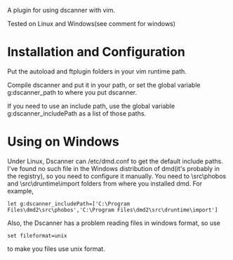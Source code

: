 A plugin for using dscanner with vim.

Tested on Linux and Windows(see comment for windows)

Installation and Configuration
==============================
Put the autoload and ftplugin folders in your vim runtime path.

Compile dscanner and put it in your path, or set the global variable g:dscanner\_path to where you put dscanner.

If you need to use an include path, use the global variable g:dscanner\_includePath as a list of those paths.

Using on Windows
================
Under Linux, Dscanner can /etc/dmd.conf to get the default include paths. I've found no such file in the Windows distribution of dmd(it's probably in the registry), so you need to configure it manually. You need to \src\phobos and \src\druntime\import folders from where you installed dmd. For example,
```
let g:dscanner_includePath=['C:\Program Files\dmd2\src\phobos','C:\Program Files\dmd2\src\druntime\import']
```

Also, the Dscanner has a problem reading files in windows format, so use
```
set fileformat=unix
```
to make you files use unix format.
